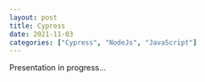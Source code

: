 ```yaml
---
layout: post
title: Cypress
date: 2021-11-03
categories: ["Cypress", "NodeJs", "JavaScript"]
---
```


Presentation in progress...
